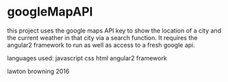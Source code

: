# googleMapAPI

this project uses the google maps API key to show the location of a city and the current weather in that city via a search function.
It requires the angular2 framework to run as well as access to a fresh google api.

languages used:
javascript
css
html
angular2 framework

lawton browning 2016
